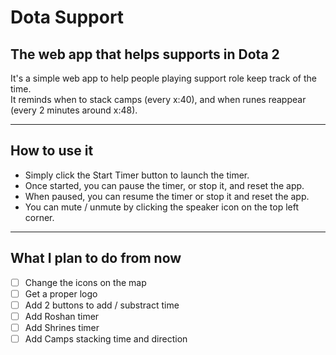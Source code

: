 # Dota Support
## The web app that helps supports in Dota 2

It's a simple web app to help people playing support role keep track of the time. <br>
It reminds when to stack camps (every x:40), and when runes reappear (every 2 minutes around x:48).

-----------------
## How to use it

- Simply click the Start Timer button to launch the timer.
- Once started, you can pause the timer, or stop it, and reset the app.
- When paused, you can resume the timer or stop it and reset the app.
- You can mute / unmute by clicking the speaker icon on the top left corner.

------------------
## What I plan to do from now

- [ ] Change the icons on the map
- [ ] Get a proper logo
- [ ] Add 2 buttons to add / substract time
- [ ] Add Roshan timer
- [ ] Add Shrines timer
- [ ] Add Camps stacking time and direction
